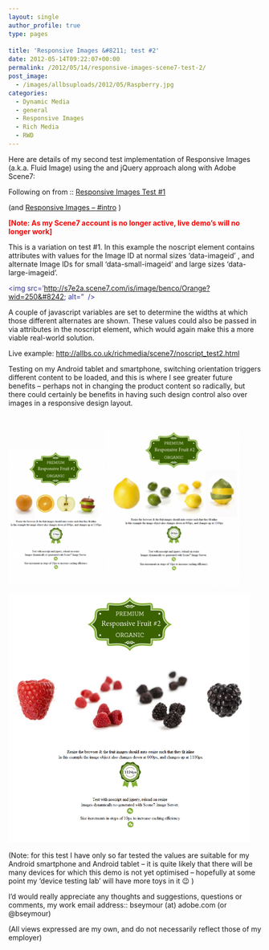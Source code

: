 ```yaml
---
layout: single
author_profile: true
type: pages

title: 'Responsive Images &#8211; test #2'
date: 2012-05-14T09:22:07+00:00
permalink: /2012/05/14/responsive-images-scene7-test-2/
post_image:
  - /images/allbsuploads/2012/05/Raspberry.jpg
categories:
  - Dynamic Media
  - general
  - Responsive Images
  - Rich Media
  - RWD
---
```

Here are details of my second test implementation of Responsive Images (a.k.a. Fluid Image) using the <noscript> and jQuery approach along with Adobe Scene7:

Following on from :: <a title="Responsive Images – Scene7 test #1" href="http://allbs.co.uk/2012/05/11/responsive-images-scene7-test-1/" target="_blank">Responsive Images Test #1</a>

(and [Responsive Images &#8211; #intro](http://allbs.co.uk/2012/05/11/responsive-images-intro/ "Responsive Images – #intro") )

**<span style="color: #ff0000;">[Note: As my Scene7 account is no longer active, live demo&#8217;s will no longer work]</span>**

This is a variation on test #1. In this example the noscript element contains attributes with values for the Image ID at normal sizes &#8216;data-imageid&#8217; , and alternate Image IDs for small &#8216;data-small-imageid&#8217; and large sizes &#8216;data-large-imageid&#8217;.<span style="color: #333399;"><br /> </span>

<span style="color: #333399;"><noscript data-imageid=&#8217;Lemon&#8217; data-small-imageid=&#8217;Orange&#8217; data-large-imageid=&#8217;Raspberry&#8217;><img src=&#8217;http://s7e2a.scene7.com/is/image/benco/Orange?wid=250&#8242; alt=&#8221;  /></noscript><br /> </span>

A couple of javascript variables are set to determine the widths at which those different alternates are shown. These values could also be passed in via attributes in the noscript element, which would again make this a more viable real-world solution.

Live example: <a title="http://allbs.co.uk/richmedia/scene7/noscript_test2.html" href="http://allbs.co.uk/richmedia/scene7/noscript_test2.html" target="_blank">http://allbs.co.uk/richmedia/scene7/noscript_test2.html</a>

Testing on my Android tablet and smartphone, switching orientation triggers different content to be loaded, and this is where I see greater future benefits &#8211; perhaps not in changing the product content so radically, but there could certainly be benefits in having such design control also over images in a responsive design layout.

&nbsp;

[<img class="alignnone  wp-image-632" title="ResponsiveImagesv2_1" src="/images/allbsuploads/2012/05/ResponsiveImagesv2_1-210x300.png" alt="" width="190" height="271" />](http://ox10.it/allbs/richmedia/scene7/noscript_test2.html) [<img class="alignnone  wp-image-633" title="ResponsiveImagesv2_2" src="/images/allbsuploads/2012/05/ResponsiveImagesv2_2-255x300.png" alt="" width="266" height="310" />](http://ox10.it/allbs/richmedia/scene7/noscript_test2.html)

[<img class="alignnone  wp-image-634" title="ResponsiveImagesv2_3" src="/images/allbsuploads/2012/05/ResponsiveImagesv2_3.png" alt="" width="481" height="496" />](http://ox10.it/allbs/richmedia/scene7/noscript_test2.html)

(Note: for this test I have only so far tested the values are suitable for my Android smartphone and Android tablet &#8211; it is quite likely that there will be many devices for which this demo is not yet optimised &#8211; hopefully at some point my &#8216;device testing lab&#8217; will have more toys in it 😉 )

I&#8217;d would really appreciate any thoughts and suggestions, questions or comments, my work email address:: bseymour (at) adobe.com (or @bseymour)

(All views expressed are my own, and do not necessarily reflect those of my employer)
